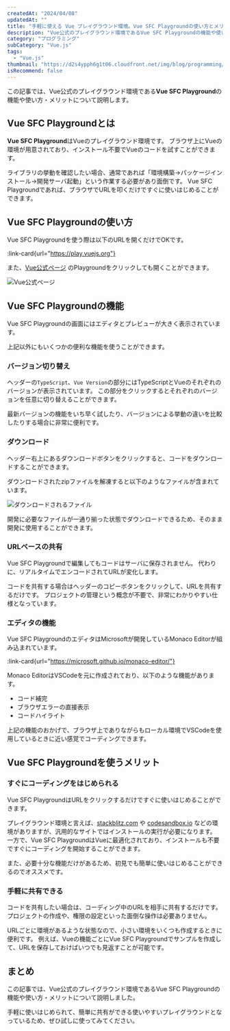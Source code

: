 ```yaml
---
createdAt: "2024/04/08"
updatedAt: ""
title: "手軽に使える Vue プレイグラウンド環境。Vue SFC Playgroundの使い方とメリット"
description: "Vue公式のプレイグラウンド環境であるVue SFC Playgroundの機能や使い方・メリットについて説明します。"
category: "プログラミング"
subCategory: "Vue.js"
tags:
  - "Vue.js"
thumbnail: "https://d2s4ypph6g1t06.cloudfront.net/img/blog/programming/vue-define-model/vue.png"
isRecommend: false
---
```


この記事では、Vue公式のプレイグラウンド環境である**Vue SFC Playground**の機能や使い方・メリットについて説明します。

## Vue SFC Playgroundとは

**Vue SFC Playground**はVueのプレイグラウンド環境です。
ブラウザ上にVueの環境が用意されており、インストール不要でVueのコードを試すことができます。

ライブラリの挙動を確認したい場合、通常であれば「環境構築→パッケージインストール→開発サーバ起動」という作業する必要があり面倒です。
Vue SFC Playgroundであれば、ブラウザでURLを叩くだけですぐに使いはじめることができます。

## Vue SFC Playgroundの使い方

Vue SFC Playgroundを使う際は以下のURLを開くだけでOKです。

:link-card{url="https://play.vuejs.org"}

また、[Vue公式ページ](https://vuejs.org/) のPlaygroundをクリックしても開くことができます。

![Vue公式ページ](https://d2s4ypph6g1t06.cloudfront.net/img/blog/programming/vue-playground/vue-playground.png)

## Vue SFC Playgroundの機能

Vue SFC Playgroundの画面にはエディタとプレビューが大きく表示されています。

上記以外にもいくつかの便利な機能を使うことができます。

### バージョン切り替え

ヘッダーの`TypeScript`、`Vue Version`の部分にはTypeScriptとVueのそれぞれのバージョンが表示されています。
この部分をクリックするとそれぞれのバージョンを任意に切り替えることができます。

最新バージョンの機能をいち早く試したり、バージョンによる挙動の違いを比較したりする場合に非常に便利です。

### ダウンロード

ヘッダー右上にあるダウンロードボタンをクリックすると、コードをダウンロードすることができます。

ダウンロードされたzipファイルを解凍すると以下のようなファイルが含まれています。

![ダウンロードされるファイル](https://d2s4ypph6g1t06.cloudfront.net/img/blog/programming/vue-playground/download.png)

開発に必要なファイルが一通り揃った状態でダウンロードできるため、そのまま開発に使用することができます。

### URLベースの共有

Vue SFC Playgroundで編集してもコードはサーバに保存されません。
代わりに、リアルタイムでエンコードされてURLが変化します。

コードを共有する場合はヘッダーのコピーボタンをクリックして、URLを共有するだけです。
プロジェクトの管理という概念が不要で、非常にわかりやすい仕様となっています。

### エディタの機能

Vue SFC PlaygroundのエディタはMicrosoftが開発しているMonaco Editorが組み込まれています。

:link-card{url="https://microsoft.github.io/monaco-editor/"}

Monaco EditorはVSCodeを元に作成されており、以下のような機能があります。

- コード補完
- ブラウザエラーの直接表示
- コードハイライト

上記の機能のおかげで、ブラウザ上でありながらもローカル環境でVSCodeを使用しているときに近い感覚でコーディングできます。

## Vue SFC Playgroundを使うメリット

### すぐにコーディングをはじめられる

Vue SFC PlaygroundはURLをクリックするだけですぐに使いはじめることができます。

プレイグラウンド環境と言えば、[stackblitz.com](http://stackblitz.com/) や [codesandbox.io](http://codesandbox.io/) などの環境がありますが、汎用的なサイトではインストールの実行が必要になります。
一方で、Vue SFC PlaygroundはVueに最適化されており、インストールも不要ですぐにコーディングを開始することができます。

また、必要十分な機能だけがあるため、初見でも簡単に使いはじめることができるのでオススメです。

### 手軽に共有できる

コードを共有したい場合は、コーディング中のURLを相手に共有するだけです。
プロジェクトの作成や、権限の設定といった面倒な操作は必要ありません。

URLごとに環境があるような状態なので、小さい環境をいくつも作成するときに便利です。
例えば、Vueの機能ごとにVue SFC Playgroundでサンプルを作成して、URLを保存しておけばいつでも見返すことが可能です。

## まとめ

この記事では、Vue公式のプレイグラウンド環境であるVue SFC Playgroundの機能や使い方・メリットについて説明しました。

手軽に使いはじめられて、簡単に共有ができる使いやすいプレイグラウンドとなっているため、ぜひ試しに使ってみてください。
